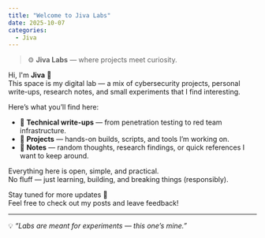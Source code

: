 ```yaml
---
title: "Welcome to Jiva Labs"
date: 2025-10-07
categories:
  - Jiva
---
```


> ⚙️ **Jiva Labs** — where projects meet curiosity.

Hi, I'm **Jiva** 👋  
This space is my digital lab — a mix of cybersecurity projects, personal write-ups, research notes, and small experiments that I find interesting.

Here’s what you’ll find here:
- 🧠 **Technical write-ups** — from penetration testing to red team infrastructure.
- 🧩 **Projects** — hands-on builds, scripts, and tools I’m working on.
- 🧾 **Notes** — random thoughts, research findings, or quick references I want to keep around.

Everything here is open, simple, and practical.  
No fluff — just learning, building, and breaking things (responsibly).

Stay tuned for more updates 🚀  
Feel free to check out my posts and leave feedback!

---

💡 *“Labs are meant for experiments — this one’s mine.”*
